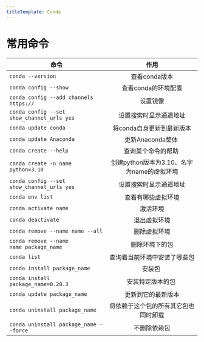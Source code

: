 ```yaml
---
titleTemplate: Conda
---
```

# 常用命令

|命令|作用|
|-|:-:|
|```conda --version```|查看conda版本|
|```conda config --show```|查看conda的环境配置|
|```conda config --add channels https://```|设置镜像|
|```conda config --set show_channel_urls yes```|设置搜索时显示通道地址|
|```conda update conda```|将conda自身更新到最新版本|
|```conda update Anaconda```|更新Anaconda整体 |
|```conda create --help```|查询某个命令的帮助 |
|```conda create -n name python=3.10```|创建python版本为3.10、名字为name的虚拟环境|
|```conda config --set show_channel_urls yes```|设置搜索时显示通道地址|
|```conda env list```|查看有哪些虚拟环境|
|```conda activate name```|激活环境|
|```conda deactivate```|退出虚拟环境|
|```conda remove --name name --all```|删除虚拟环境|
|```conda remove --name name package_name```|删除环境下的包|
|```conda list```|查询看当前环境中安装了哪些包|
|```conda install package_name```|安装包 |
|```conda install package_name=0.20.3```|安装特定版本的包 |
|```conda update package_name```|更新到它的最新版本|
|```conda uninstall package_name```|将依赖于这个包的所有其它包也同时卸载|
|```conda uninstall package_name --force```|不删除依赖包|